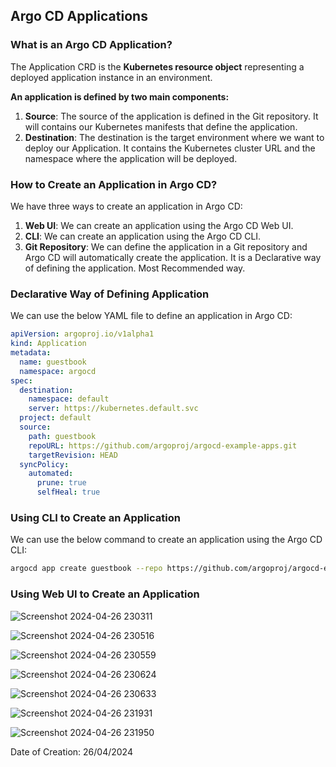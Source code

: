 ## Argo CD Applications

### What is an Argo CD Application?

The Application CRD is the **Kubernetes resource object** representing a deployed application instance in an environment.

**An application is defined by two main components:**

1. **Source**: The source of the application is defined in the Git repository. It will contains our Kubernetes manifests that define the application.
2. **Destination**: The destination is the target environment where we want to deploy our Application. It contains the Kubernetes cluster URL and the namespace where the application will be deployed.

### How to Create an Application in Argo CD?

We have three ways to create an application in Argo CD:

1. **Web UI**: We can create an application using the Argo CD Web UI.
2. **CLI**: We can create an application using the Argo CD CLI.
3. **Git Repository**: We can define the application in a Git repository and Argo CD will automatically create the application. It is a Declarative way of defining the application. Most Recommended way.

### Declarative Way of Defining Application

We can use the below YAML file to define an application in Argo CD:

```yaml
apiVersion: argoproj.io/v1alpha1
kind: Application
metadata:
  name: guestbook
  namespace: argocd
spec:
  destination:
    namespace: default
    server: https://kubernetes.default.svc
  project: default
  source:
    path: guestbook
    repoURL: https://github.com/argoproj/argocd-example-apps.git
    targetRevision: HEAD
  syncPolicy:
    automated:
      prune: true
      selfHeal: true  
```

### Using CLI to Create an Application

We can use the below command to create an application using the Argo CD CLI:

```bash
argocd app create guestbook --repo https://github.com/argoproj/argocd-example-apps.git --path guestbook --revision HEAD --dest-server https://kubernetes.default.svc --dest-namespace default
```

### Using Web UI to Create an Application

![Screenshot 2024-04-26 230311](https://github.com/mathesh-me/argo-cd-prep/assets/144098846/b55ef6e1-8444-4eea-a0e8-c6aee863a82c)

![Screenshot 2024-04-26 230516](https://github.com/mathesh-me/argo-cd-prep/assets/144098846/42112b43-1d1b-4925-988b-2c7e1005fcc2)

![Screenshot 2024-04-26 230559](https://github.com/mathesh-me/argo-cd-prep/assets/144098846/a7b5325f-219b-496c-a7b3-bcc066d844fb)

![Screenshot 2024-04-26 230624](https://github.com/mathesh-me/argo-cd-prep/assets/144098846/eaeb387a-e646-4ffa-8c8f-49b2de5a2f2c)

![Screenshot 2024-04-26 230633](https://github.com/mathesh-me/argo-cd-prep/assets/144098846/11f60d0d-785f-4603-855e-3f90ad7cd1b6)

![Screenshot 2024-04-26 231931](https://github.com/mathesh-me/argo-cd-prep/assets/144098846/5362f076-b873-41c9-8650-f4d7f7e24b34)

![Screenshot 2024-04-26 231950](https://github.com/mathesh-me/argo-cd-prep/assets/144098846/649c851b-1190-40d4-bc24-dd090cdefa5e)


Date of Creation: 26/04/2024
